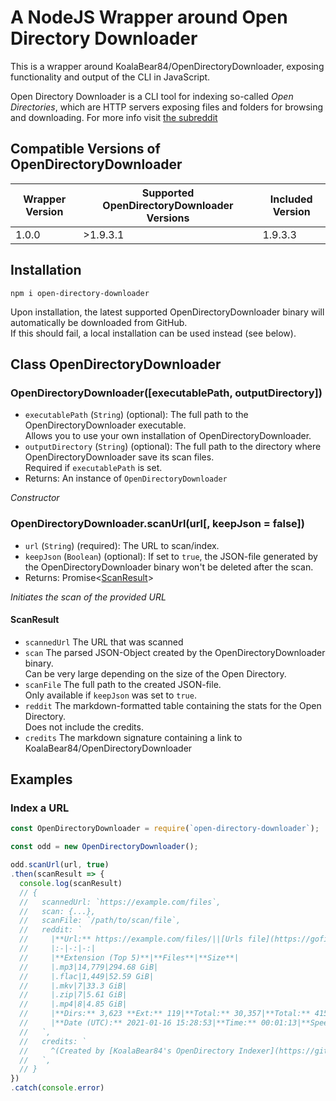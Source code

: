 # A NodeJS Wrapper around Open Directory Downloader

This is a wrapper around KoalaBear84/OpenDirectoryDownloader, exposing functionality and output of the CLI in JavaScript.

Open Directory Downloader is a CLI tool for indexing so-called *Open Directories*, which are HTTP servers exposing files and folders for browsing and downloading. For more info visit [the subreddit](https://reddit.com/r/opendirectories)

## Compatible Versions of OpenDirectoryDownloader

| Wrapper Version | Supported OpenDirectoryDownloader Versions | Included Version |
| --- | --- | --- |
| 1.0.0 | >1.9.3.1 | 1.9.3.3 |

## Installation

```shell
npm i open-directory-downloader
```

Upon installation, the latest supported OpenDirectoryDownloader binary will automatically be downloaded from GitHub.  
If this should fail, a local installation can be used instead (see below).

## Class OpenDirectoryDownloader

### OpenDirectoryDownloader([executablePath, outputDirectory])

- `executablePath` (`String`) (optional): The full path to the OpenDirectoryDownloader executable.  
  Allows you to use your own installation of OpenDirectoryDownloader.
- `outputDirectory` (`String`) (optional): The full path to the directory where OpenDirectoryDownloader save its scan files.  
  Required if `executablePath` is set.
- Returns: An instance of `OpenDirectoryDownloader`

*Constructor*

### OpenDirectoryDownloader.scanUrl(url[, keepJson = false])  

- `url` (`String`) (required): The URL to scan/index.
- `keepJson` (`Boolean`) (optional): If set to `true`, the JSON-file generated by the OpenDirectoryDownloader binary won't be deleted after the scan.
- Returns: Promise<[ScanResult](#scanresult)>

*Initiates the scan of the provided URL*

#### ScanResult

- `scannedUrl` The URL that was scanned
- `scan` The parsed JSON-Object created by the OpenDirectoryDownloader binary.  
  Can be very large depending on the size of the Open Directory.
- `scanFile` The full path to the created JSON-file.  
  Only available if `keepJson` was set to `true`.
- `reddit` The markdown-formatted table containing the stats for the Open Directory.  
  Does not include the credits.
- `credits` The markdown signature containing a link to KoalaBear84/OpenDirectoryDownloader

## Examples

### Index a URL

```js
const OpenDirectoryDownloader = require(`open-directory-downloader`);

const odd = new OpenDirectoryDownloader();

odd.scanUrl(url, true)
.then(scanResult => {
  console.log(scanResult)
  // {
  //   scannedUrl: `https://example.com/files`,
  //   scan: {...},
  //   scanFile: `/path/to/scan/file`,
  //   reddit: `
  //     |**Url:** https://example.com/files/||[Urls file](https://gofile.io/?c=XXXXX)|
  //     |:-|-:|-:|
  //     |**Extension (Top 5)**|**Files**|**Size**|
  //     |.mp3|14,779|294.68 GiB|
  //     |.flac|1,449|52.59 GiB|
  //     |.mkv|7|33.3 GiB|
  //     |.zip|7|5.61 GiB|
  //     |.mp4|8|4.85 GiB|
  //     |**Dirs:** 3,623 **Ext:** 119|**Total:** 30,357|**Total:** 415.97 GiB|
  //     |**Date (UTC):** 2021-01-16 15:28:53|**Time:** 00:01:13|**Speed:** 1.4 MB/s (12 mbit)|
  //   `,
  //   credits: `
  //     ^(Created by [KoalaBear84's OpenDirectory Indexer](https://github.com/KoalaBear84/OpenDirectoryDownloader/))
  //   `,
  // }
})
.catch(console.error)

```
